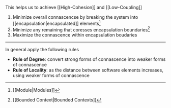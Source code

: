This helps us to achieve [[High-Cohesion]] and [[Low-Coupling]]

1. Minimize overall connascencse by breaking the system into [[encapsulation|encapsulated]] elements[^1]
2. Minimize any remaining that coresses encapsulation boundaries[^2]
3. Maximize the connascence within encapsulation boudaries

---

In general apply the following rules

- **Rule of Degree**: convert strong forms of connascence into weaker forms of connascence 
- **Rule of Locality**: as the distance between software elements increases, using weaker forms of connascence

[^1]: [[Module|Modules]]

[^2]: [[Bounded Context|Bounded Contexts]]
